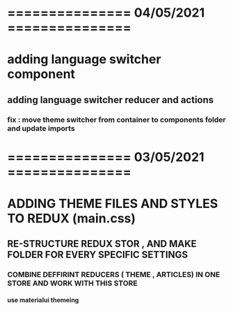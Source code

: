 # =============== 04/05/2021 ===============
# adding language switcher component
## adding language switcher reducer and actions
### fix : move theme switcher from container to components folder and update imports

# =============== 03/05/2021 ===============
#
# ADDING THEME FILES AND STYLES TO REDUX (main.css)
## RE-STRUCTURE REDUX STOR , AND MAKE FOLDER FOR EVERY SPECIFIC SETTINGS
### COMBINE DEFFIRINT REDUCERS ( THEME , ARTICLES) IN ONE STORE AND WORK WITH THIS  STORE
#### use materialui themeing 

